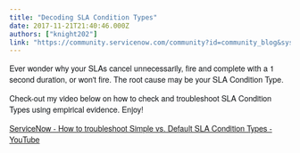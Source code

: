 ```yaml
---
title: "Decoding SLA Condition Types"
date: 2017-11-21T21:40:46.000Z
authors: ["knight202"]
link: "https://community.servicenow.com/community?id=community_blog&sys_id=6b8d2a69dbd0dbc01dcaf3231f9619b0"
---
```

<p><span style="color: #14171a; font-family: 'Helvetica Neue', Helvetica, Arial, sans-serif;">Ever wonder why your SLAs cancel unnecessarily, fire and complete with a 1 second duration, or won't fire. The root cause may be your SLA Condition Type. </span></p><p></p><p><span style="color: #14171a; font-family: 'Helvetica Neue', Helvetica, Arial, sans-serif;">Check-out my video below on how to check and troubleshoot SLA Condition Types using empirical evidence. Enjoy!</span></p><p></p><p><span style="color: #14171a; font-family: 'Helvetica Neue', Helvetica, Arial, sans-serif;"><a href="https://youtu.be/TZ7WqsmMN4s" title="https://youtu.be/TZ7WqsmMN4s">ServiceNow - How to troubleshoot Simple vs. Default SLA Condition Types - YouTube</a> </span></p>